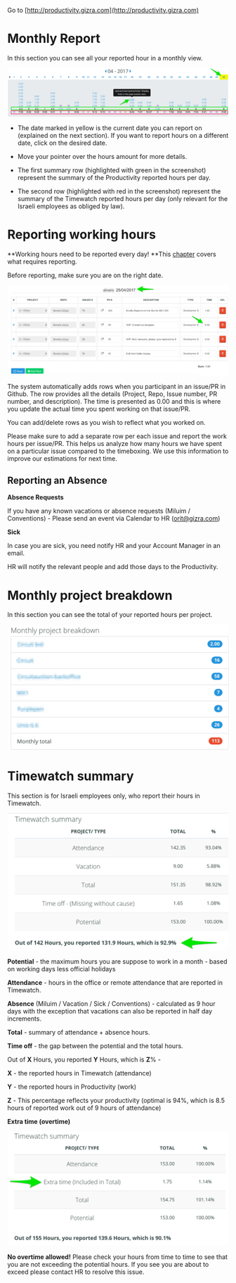 Go to [http://productivity.gizra.com](http://productivity.gizra.com)

# Monthly Report

In this section you can see all your reported hour in a monthly view.

![](/images/productivity/month_report.jpg)

* The date marked in yellow is the current date you can report on \(explained on the next section\). If you want to report hours on a different date, click on the desired date.

* Move your pointer over the hours amount for more details.

* The first summary row \(highlighted with green in the screenshot\) represent the summary of the Productivity reported hours per day.

* The second row \(highlighted with red in the screenshot\) represent the summary of the Timewatch reported hours per day \(only relevant for the Israeli employees as obliged by law\).

# Reporting working hours

**Working hours need to be reported every day! **This [chapter](https://www.thegizraway.com/productivity.html) covers what requires reporting. 

Before reporting, make sure you are on the right date.

![](/images/productivity/report_working_hours.jpg)

The system automatically adds rows when you participant in an issue/PR in Github. The row provides all the details \(Project, Repo, Issue number, PR number, and description\). The time is presented as 0.00 and this is where you update the actual time you spent working on that issue/PR.

You can add/delete rows as you wish to reflect what you worked on.

Please make sure to add a separate row per each issue and report the work hours per issue/PR. This helps us analyze how many hours we have spent on a particular issue compared to the timeboxing. We use this information to improve our estimations for next time.

## Reporting an Absence

**Absence Requests**

If you have any known vacations or absence requests \(Miluim / Conventions\) -  Please send an event via Calendar to HR \(orit@gizra.com\)

**Sick**

In case you are sick, you need notify HR and your Account Manager in an email.

HR will notify the relevant people and add those days to the Productivity.

# Monthly project breakdown

In this section you can see the total of your reported hours per project.

![](/images/productivity/month_breakdown.jpg)

# Timewatch summary

This section is for Israeli employees only, who report their hours in Timewatch.

![](/images/productivity/timewatch_summary.jpg)

**Potential** - the maximum hours you are suppose to work in a month - based on working days less official holidays

**Attendance** - hours in the office or remote attendance that are reported in Timewatch.

**Absence** \(Miluim / Vacation / Sick / Conventions\) - calculated as 9 hour days with the exception that vacations can also be reported in half day increments.

**Total** - summary of attendance + absence hours.

**Time off** - the gap between the potential and the total hours.

Out of **X** Hours, you reported **Y** Hours, which is **Z**% -

**X** - the reported hours in Timewatch \(attendance\) 

**Y** - the reported hours in Productivity \(work\)

**Z** - This percentage reflects your productivity \(optimal is 94%, which is 8.5 hours of reported work out of 9 hours of attendance\)

**Extra time \(overtime\)**

![](/images/productivity/extra_time.jpg)

**No overtime allowed!** Please check your hours from time to time to see that you are not exceeding the potential hours. If you see you are about to exceed please contact HR to resolve this issue.

